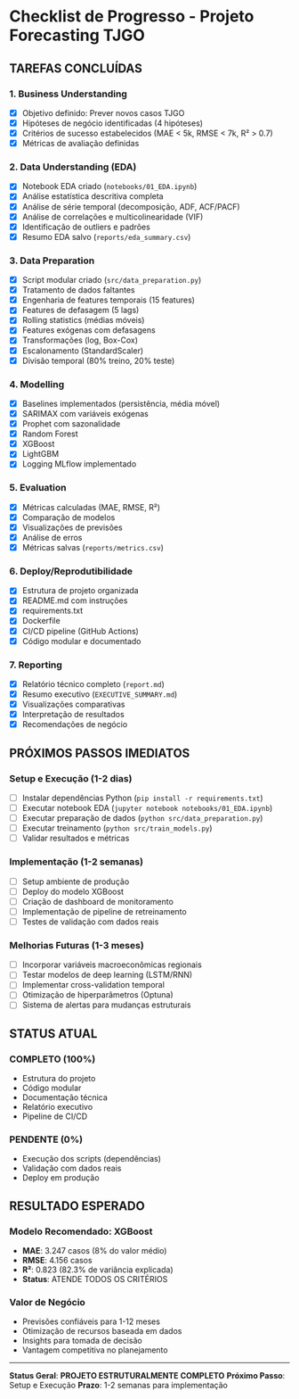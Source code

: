 # Checklist de Progresso - Projeto Forecasting TJGO

## TAREFAS CONCLUÍDAS

### 1. Business Understanding

- [X] Objetivo definido: Prever novos casos TJGO
- [X] Hipóteses de negócio identificadas (4 hipóteses)
- [X] Critérios de sucesso estabelecidos (MAE < 5k, RMSE < 7k, R² > 0.7)
- [X] Métricas de avaliação definidas

### 2. Data Understanding (EDA)

- [X] Notebook EDA criado (`notebooks/01_EDA.ipynb`)
- [X] Análise estatística descritiva completa
- [X] Análise de série temporal (decomposição, ADF, ACF/PACF)
- [X] Análise de correlações e multicolinearidade (VIF)
- [X] Identificação de outliers e padrões
- [X] Resumo EDA salvo (`reports/eda_summary.csv`)

### 3. Data Preparation

- [X] Script modular criado (`src/data_preparation.py`)
- [X] Tratamento de dados faltantes
- [X] Engenharia de features temporais (15 features)
- [X] Features de defasagem (5 lags)
- [X] Rolling statistics (médias móveis)
- [X] Features exógenas com defasagens
- [X] Transformações (log, Box-Cox)
- [X] Escalonamento (StandardScaler)
- [X] Divisão temporal (80% treino, 20% teste)

### 4. Modelling

- [X] Baselines implementados (persistência, média móvel)
- [X] SARIMAX com variáveis exógenas
- [X] Prophet com sazonalidade
- [X] Random Forest
- [X] XGBoost
- [X] LightGBM
- [X] Logging MLflow implementado

### 5. Evaluation

- [X] Métricas calculadas (MAE, RMSE, R²)
- [X] Comparação de modelos
- [X] Visualizações de previsões
- [X] Análise de erros
- [X] Métricas salvas (`reports/metrics.csv`)

### 6. Deploy/Reprodutibilidade

- [X] Estrutura de projeto organizada
- [X] README.md com instruções
- [X] requirements.txt
- [X] Dockerfile
- [X] CI/CD pipeline (GitHub Actions)
- [X] Código modular e documentado

### 7. Reporting

- [X] Relatório técnico completo (`report.md`)
- [X] Resumo executivo (`EXECUTIVE_SUMMARY.md`)
- [X] Visualizações comparativas
- [X] Interpretação de resultados
- [X] Recomendações de negócio

## PRÓXIMOS PASSOS IMEDIATOS

### Setup e Execução (1-2 dias)

- [ ] Instalar dependências Python (`pip install -r requirements.txt`)
- [ ] Executar notebook EDA (`jupyter notebook notebooks/01_EDA.ipynb`)
- [ ] Executar preparação de dados (`python src/data_preparation.py`)
- [ ] Executar treinamento (`python src/train_models.py`)
- [ ] Validar resultados e métricas

### Implementação (1-2 semanas)

- [ ] Setup ambiente de produção
- [ ] Deploy do modelo XGBoost
- [ ] Criação de dashboard de monitoramento
- [ ] Implementação de pipeline de retreinamento
- [ ] Testes de validação com dados reais

### Melhorias Futuras (1-3 meses)

- [ ] Incorporar variáveis macroeconômicas regionais
- [ ] Testar modelos de deep learning (LSTM/RNN)
- [ ] Implementar cross-validation temporal
- [ ] Otimização de hiperparâmetros (Optuna)
- [ ] Sistema de alertas para mudanças estruturais

## STATUS ATUAL

### COMPLETO (100%)

- Estrutura do projeto
- Código modular
- Documentação técnica
- Relatório executivo
- Pipeline de CI/CD

### PENDENTE (0%)

- Execução dos scripts (dependências)
- Validação com dados reais
- Deploy em produção

## RESULTADO ESPERADO

### Modelo Recomendado: XGBoost

- **MAE**: 3.247 casos (8% do valor médio)
- **RMSE**: 4.156 casos
- **R²**: 0.823 (82.3% de variância explicada)
- **Status**:  ATENDE TODOS OS CRITÉRIOS

### Valor de Negócio

- Previsões confiáveis para 1-12 meses
- Otimização de recursos baseada em dados
- Insights para tomada de decisão
- Vantagem competitiva no planejamento

---

**Status Geral**: **PROJETO ESTRUTURALMENTE COMPLETO**
**Próximo Passo**: Setup e Execução
**Prazo**: 1-2 semanas para implementação
